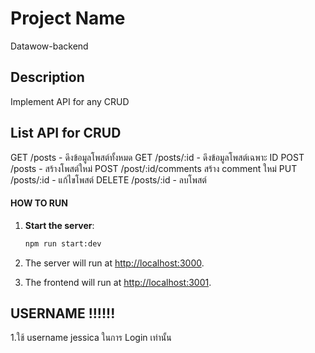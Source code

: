 # Project Name

Datawow-backend

## Description

Implement API for any CRUD

## List API for CRUD

GET /posts - ดึงข้อมูลโพสต์ทั้งหมด
GET /posts/:id - ดึงข้อมูลโพสต์เฉพาะ ID
POST /posts - สร้างโพสต์ใหม่
POST /post/:id/comments สร้าง comment ใหม่
PUT /posts/:id - แก้ไขโพสต์
DELETE /posts/:id - ลบโพสต์

#### HOW TO RUN

1. **Start the server**:

   ```bash
   npm run start:dev
   ```

2. The server will run at [http://localhost:3000](http://localhost:3000).
3. The frontend will run at [http://localhost:3001](http://localhost:3001).

## USERNAME !!!!!!

1.ใช้ username jessica ในการ Login เท่านั้น
